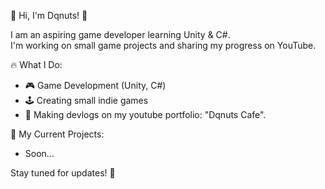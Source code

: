 👋 Hi, I'm Dqnuts! 🍩

I am an aspiring game developer learning Unity & C#.  
I'm working on small game projects and sharing my progress on YouTube.  

🔥 What I Do:
- 🎮 Game Development (Unity, C#)
- 🕹️ Creating small indie games
- 🎥 Making devlogs on my youtube portfolio: "Dqnuts Cafe". 

🚀 My Current Projects:
- Soon...

Stay tuned for updates! 🤩

